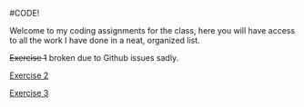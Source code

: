 #CODE!

Welcome to my coding assignments for the class, here you will have access to 
all the work I have done in a neat, organized list.

~~Exercise 1~~ broken due to Github issues sadly.

[Exercise 2](Exercise2/)

[Exercise 3](Exercise3/)